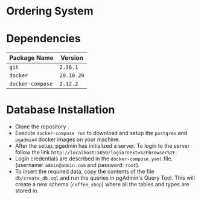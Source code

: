 # Ordering System

# Dependencies
|Package Name    |Version   |
|----------------|----------|
|`git`           |`2.38.1`  |
|`docker`        |`20.10.20`|
|`docker-compose`|`2.12.2`  |

# Database Installation
- Clone the repository .
- Execute `docker-compose run` to download and setup the `postgres` and `pgadmin4` docker images on your machine.
- After the setup, pgadmin has initialized a server. To login to the server follow the link `http://localhost:5050/login?next=%2Fbrowser%2F`.
- Login credentials are described in the `docker-compose.yaml` file. (username: `admin@admin.com` and password: `root`).
- To insert the required data, copy the contents of the file `db/create_db.sql` and run the queries in pgAdmin's Query Tool. This will create a new schema (`coffee_shop`) where all the tables and types are stored in.

